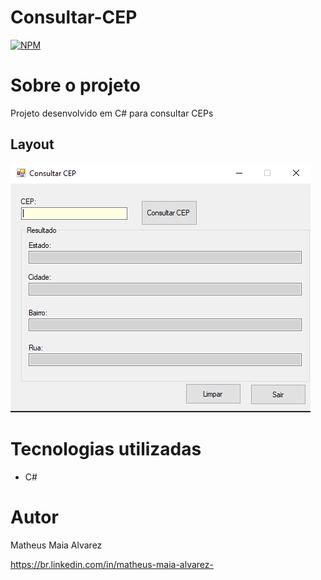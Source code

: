 # Consultar-CEP

[![NPM](https://img.shields.io/npm/l/react)](https://github.com/MatheusAlvarez/Consultar-CEP/blob/main/LICENSE) 

# Sobre o projeto

Projeto desenvolvido em C# para consultar CEPs


## Layout 
![CEP](https://github.com/MatheusAlvarez/Consultar-CEP/blob/main/_assets/CEP1.PNG)


# Tecnologias utilizadas
- C#

# Autor

Matheus Maia Alvarez

https://br.linkedin.com/in/matheus-maia-alvarez-
